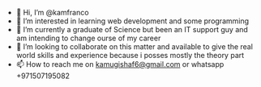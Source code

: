 - 👋 Hi, I’m @kamfranco
- 👀 I’m interested in learning web development and some programming
- 🌱 I’m currently a graduate of Science but been an IT support guy and am intending to change ourse of my career 
- 💞️ I’m looking to collaborate on this matter and available to give the real world skills and experience because i posses mostly the theory part
- 📫 How to reach me on kamugishaf6@gmail.com  or whatsapp +971507195082

<!---
kamfranco/kamfranco is a ✨ special ✨ repository because its `README.md` (this file) appears on your GitHub profile.
You can click the Preview link to take a look at your changes.
--->
